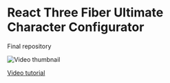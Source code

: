 # React Three Fiber Ultimate Character Configurator

Final repository

![Video thumbnail](http://img.youtube.com/vi/yA4BpGqT3-s/maxresdefault.jpg?w)

[Video tutorial](https://youtu.be/yA4BpGqT3-s)

